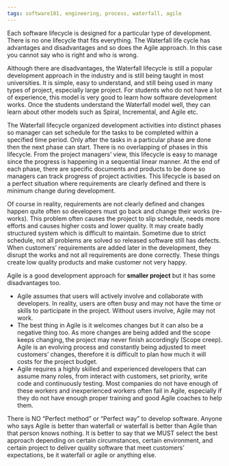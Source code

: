 ```yaml
---
tags: software101, engineering, process, waterfall, agile
---
```


Each software lifecycle is designed for a particular type of development. There
is no one lifecycle that fits everything. The Waterfall life cycle has
advantages and disadvantages and so does the Agile approach. In this case you
cannot say who is right and who is wrong.

Although there are disadvantages, the Waterfall lifecycle is still a popular
development approach in the industry and is still being taught in most
universities. It is simple, easy to understand, and still being used in many
types of project, especially large project. For students who do not have a lot
of experience, this model is very good to learn how software development works.
Once the students understand the Waterfall model well, they can learn about
other models such as Spiral, Incremental, and Agile etc.

The Waterfall lifecycle organized development activities into distinct phases so
manager can set schedule for the tasks to be completed within a specified time
period. Only after the tasks in a particular phase are done then the next phase
can start. There is no overlapping of phases in this lifecycle. From the project
managers’ view, this lifecycle is easy to manage since the progress is happening
in a sequential linear manner. At the end of each phase, there are specific
documents and products to be done so managers can track progress of project
activities. This lifecycle is based on a perfect situation where requirements
are clearly defined and there is minimum change during development.

Of course in reality, requirements are not clearly defined and changes happen
quite often so developers must go back and change their works (re-works). This
problem often causes the project to slip schedule, needs more efforts and causes
higher costs and lower quality. It may create badly structured system which is
difficult to maintain. Sometime due to strict schedule, not all problems are
solved so released software still has defects. When customers’ requirements are
added later in the development, they disrupt the works and not all requirements
are done correctly. These things create low quality products and make customer
not very happy.

Agile is a good development approach for **smaller project** but it has some
disadvantages too.

- Agile assumes that users will actively involve and collaborate with
  developers. In reality, users are often busy and may not have the time or
  skills to participate in the project. Without users involve, Agile may not
  work.
- The best thing in Agile is it welcomes changes but it can also be a negative
  thing too. As more changes are being added and the scope keeps changing, the
  project may never finish accordingly (Scope creep). Agile is an evolving
  process and constantly being adjusted to meet customers’ changes, therefore it
  is difficult to plan how much it will costs for the project budget.
- Agile requires a highly skilled and experienced developers that can assume
  many roles, from interact with customers, set priority, write code and
  continuously testing. Most companies do not have enough of these workers and
  inexperienced workers often fail in Agile, especially if they do not have
  enough proper training and good Agile coaches to help them.

There is NO “Perfect method” or “Perfect way” to develop software. Anyone who
says Agile is better than waterfall or waterfall is better than Agile than that
person knows nothing. It is better to say that we MUST select the best approach
depending on certain circumstances, certain environment, and certain project to
deliver quality software that meet customers’ expectations, be it waterfall or
agile or anything else.

